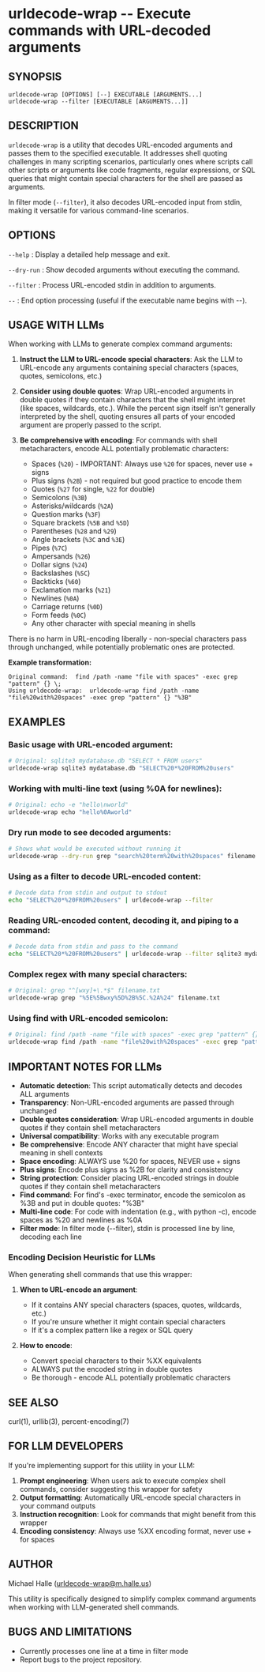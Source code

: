 # urldecode-wrap -- Execute commands with URL-decoded arguments

## SYNOPSIS

`urldecode-wrap [OPTIONS] [--] EXECUTABLE [ARGUMENTS...]`  
`urldecode-wrap --filter [EXECUTABLE [ARGUMENTS...]]`

## DESCRIPTION

`urldecode-wrap` is a utility that decodes URL-encoded arguments and passes them to the specified executable. It addresses shell quoting challenges in many scripting scenarios, particularly ones where scripts call other scripts or arguments like code fragments, regular expressions, or SQL queries that might contain special characters for the shell are passed as arguments.

In filter mode (`--filter`), it also decodes URL-encoded input from stdin, making it versatile for various command-line scenarios.

## OPTIONS

`--help`
: Display a detailed help message and exit.

`--dry-run`
: Show decoded arguments without executing the command.

`--filter`
: Process URL-encoded stdin in addition to arguments.

`--`
: End option processing (useful if the executable name begins with --).

## USAGE WITH LLMs

When working with LLMs to generate complex command arguments:

1. **Instruct the LLM to URL-encode special characters**: Ask the LLM to URL-encode any arguments containing special characters (spaces, quotes, semicolons, etc.)

2. **Consider using double quotes**: Wrap URL-encoded arguments in double quotes if they contain characters that the shell might interpret (like spaces, wildcards, etc.). While the percent sign itself isn't generally interpreted by the shell, quoting ensures all parts of your encoded argument are properly passed to the script.

3. **Be comprehensive with encoding**: For commands with shell metacharacters, encode ALL potentially problematic characters:
   - Spaces (`%20`) - IMPORTANT: Always use `%20` for spaces, never use + signs
   - Plus signs (`%2B`) - not required but good practice to encode them
   - Quotes (`%27` for single, `%22` for double)
   - Semicolons (`%3B`)
   - Asterisks/wildcards (`%2A`)
   - Question marks (`%3F`)
   - Square brackets (`%5B` and `%5D`)
   - Parentheses (`%28` and `%29`)
   - Angle brackets (`%3C` and `%3E`)
   - Pipes (`%7C`)
   - Ampersands (`%26`)
   - Dollar signs (`%24`)
   - Backslashes (`%5C`)
   - Backticks (`%60`)
   - Exclamation marks (`%21`)
   - Newlines (`%0A`)
   - Carriage returns (`%0D`)
   - Form feeds (`%0C`)
   - Any other character with special meaning in shells

There is no harm in URL-encoding liberally - non-special characters pass through unchanged, while potentially problematic ones are protected.

**Example transformation:**
```
Original command:  find /path -name "file with spaces" -exec grep "pattern" {} \;
Using urldecode-wrap:  urldecode-wrap find /path -name "file%20with%20spaces" -exec grep "pattern" {} "%3B"
```

## EXAMPLES

### Basic usage with URL-encoded argument:
```bash
# Original: sqlite3 mydatabase.db "SELECT * FROM users"
urldecode-wrap sqlite3 mydatabase.db "SELECT%20*%20FROM%20users"
```

### Working with multi-line text (using %0A for newlines):
```bash
# Original: echo -e "hello\nworld"
urldecode-wrap echo "hello%0Aworld"
```

### Dry run mode to see decoded arguments:
```bash
# Shows what would be executed without running it
urldecode-wrap --dry-run grep "search%20term%20with%20spaces" filename
```

### Using as a filter to decode URL-encoded content:
```bash
# Decode data from stdin and output to stdout
echo "SELECT%20*%20FROM%20users" | urldecode-wrap --filter
```

### Reading URL-encoded content, decoding it, and piping to a command:
```bash
# Decode data from stdin and pass to the command
echo "SELECT%20*%20FROM%20users" | urldecode-wrap --filter sqlite3 mydatabase.db
```

### Complex regex with many special characters:
```bash
# Original: grep "^[wxy]+\.*$" filename.txt
urldecode-wrap grep "%5E%5Bwxy%5D%2B%5C.%2A%24" filename.txt
```

### Using find with URL-encoded semicolon:
```bash
# Original: find /path -name "file with spaces" -exec grep "pattern" {} \;
urldecode-wrap find /path -name "file%20with%20spaces" -exec grep "pattern" {} "%3B"
```

## IMPORTANT NOTES FOR LLMs

- **Automatic detection**: This script automatically detects and decodes ALL arguments
- **Transparency**: Non-URL-encoded arguments are passed through unchanged
- **Double quotes consideration**: Wrap URL-encoded arguments in double quotes if they contain shell metacharacters
- **Universal compatibility**: Works with any executable program
- **Be comprehensive**: Encode ANY character that might have special meaning in shell contexts
- **Space encoding**: ALWAYS use %20 for spaces, NEVER use + signs
- **Plus signs**: Encode plus signs as %2B for clarity and consistency
- **String protection**: Consider placing URL-encoded strings in double quotes if they contain shell metacharacters
- **Find command**: For find's -exec terminator, encode the semicolon as %3B and put in double quotes: "%3B"
- **Multi-line code**: For code with indentation (e.g., with python -c), encode spaces as %20 and newlines as %0A
- **Filter mode**: In filter mode (--filter), stdin is processed line by line, decoding each line

### Encoding Decision Heuristic for LLMs

When generating shell commands that use this wrapper:

1. **When to URL-encode an argument**:
   - If it contains ANY special characters (spaces, quotes, wildcards, etc.)
   - If you're unsure whether it might contain special characters
   - If it's a complex pattern like a regex or SQL query
   
2. **How to encode**:
   - Convert special characters to their %XX equivalents
   - ALWAYS put the encoded string in double quotes
   - Be thorough - encode ALL potentially problematic characters

## SEE ALSO

curl(1), urllib(3), percent-encoding(7)

## FOR LLM DEVELOPERS

If you're implementing support for this utility in your LLM:

1. **Prompt engineering**: When users ask to execute complex shell commands, consider suggesting this wrapper for safety
2. **Output formatting**: Automatically URL-encode special characters in your command outputs
3. **Instruction recognition**: Look for commands that might benefit from this wrapper
4. **Encoding consistency**: Always use %XX encoding format, never use + for spaces

## AUTHOR

Michael Halle (urldecode-wrap@m.halle.us)

This utility is specifically designed to simplify complex command arguments when working with LLM-generated shell commands.

## BUGS AND LIMITATIONS

- Currently processes one line at a time in filter mode
- Report bugs to the project repository.
